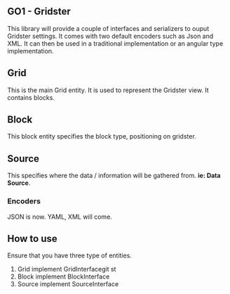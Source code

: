 ## GO1 - Gridster

This library will provide a couple of interfaces and serializers to ouput
Gridster settings. It comes with two default encoders such as Json and XML. It
can then be used in a traditional implementation or an angular type implementation.

## Grid

This is the main Grid entity. It is used to represent the Gridster view. It
contains blocks.

## Block

This block entity specifies the block type, positioning on gridster.

## Source

This specifies where the data / information will be gathered from. **ie: Data Source**.

### Encoders

JSON is now. YAML, XML will come.

## How to use

Ensure that you have three type of entities.

1. Grid implement GridInterfacegit st
2. Block implement BlockInterface
3. Source implement SourceInterface
